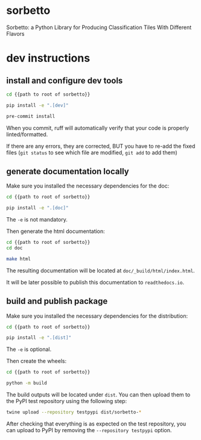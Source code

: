 # sorbetto

Sorbetto: a Python Library for Producing Classification Tiles With Different Flavors

# dev instructions

## install and configure dev tools

```sh
cd {{path to root of sorbetto}}

pip install -e ".[dev]"

pre-commit install
```

When you commit, ruff will automatically verify that your code is properly
linted/formatted.

If there are any errors, they are corrected, BUT you have to re-add the fixed
files (`git status` to see which file are modified, `git add` to add them)

## generate documentation locally

Make sure you installed the necessary dependencies for the doc:

```sh
cd {{path to root of sorbetto}}

pip install -e ".[doc]"
```

The `-e` is not mandatory.

Then generate the html documentation:

```sh
cd {{path to root of sorbetto}}
cd doc

make html
```

The resulting documentation will be located at `doc/_build/html/index.html`.

It will be later possible to publish this documentation to `readthedocs.io`.

## build and publish package

Make sure you installed the necessary dependencies for the distribution:

```sh
cd {{path to root of sorbetto}}

pip install -e ".[dist]"
```

The `-e` is optional.

Then create the wheels:

```sh
cd {{path to root of sorbetto}}

python -m build
```

The build outputs will be located under `dist`. You can then upload them to the PyPI
test repository using the following step:

```sh
twine upload --repository testpypi dist/sorbetto-*
```

After checking that everything is as expected on the test repository, you can
upload to PyPI by removing the `--repository testpypi` option.
